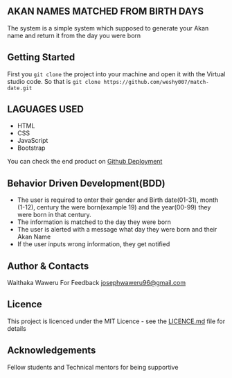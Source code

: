 ## AKAN NAMES MATCHED FROM BIRTH DAYS
The system is a simple system which supposed to generate your Akan name and return it from the day you were born

## Getting Started
First you `git clone` the project into your machine and open it with the Virtual studio code. 
So that is `git clone https://github.com/weshy007/match-date.git` 

## LAGUAGES USED
- HTML
- CSS 
- JavaScript
- Bootstrap

You can check the end product on [Github Deployment](https://weshy007.github.io/match-date/ "Akan Project") 

## Behavior Driven Development(BDD)
- The user is required to enter their gender and Birth date(01-31), month (1-12), century the were born(example 19) and the year(00-99) they were born in that century.
- The information is matched to the day they were born
- The user is alerted with a message what day they were born and their Akan Name
- If the user inputs wrong information, they get notified

## Author & Contacts

Waithaka Waweru 
For Feedback josephwaweru96@gmail.com

## Licence
This project is licenced under the MIT Licence - see the [LICENCE.md](https://github.com/weshy007/match-date/blob/gh-pages/LICENCE.txt "Licence") file for details

## Acknowledgements
Fellow students and Technical mentors for being supportive
